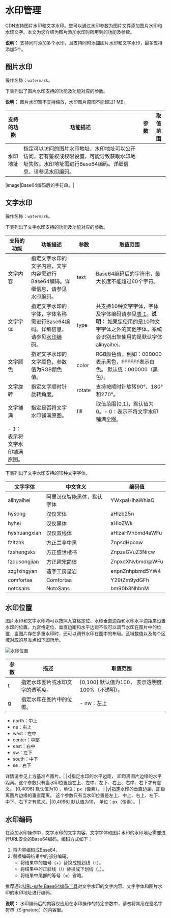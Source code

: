# 水印管理

CDN支持图片水印和文字水印。您可以通过水印参数为图片文件添加图片水印和水印文字。本文为您介绍为图片添加水印时所用到的功能及参数。

**说明：** 支持同时添加多个水印，且支持同时添加图片水印和文字水印，最多支持添加5个。

## 图片水印

操作名称：`watermark`。

下表列出了图片水印支持的功能及功能对应的参数。

**说明：** 图片水印暂不支持缩放，水印图片原图不能超过1 MB。

|支持的功能|功能描述|参数|取值范围|
|-----|----|--|----|
|水印地址|指定可以访问的图片水印地址，水印地址可以公开访问，若有鉴权或权限设置，可能导致获取水印地址失败。水印地址需进行Base64编码。详细信息，请参见[水印编码](#section_xlb_u1r_uk2)。

|image|Base64编码后的字符串。|

## 文字水印

操作名称：`watermark`。

下表列出了文字水印支持的功能及功能对应的参数。

|支持的功能|功能描述|参数|取值范围|
|-----|----|--|----|
|文字内容|指定文字水印的文字内容，文字内容需进行Base64编码。详细信息，请参见[水印编码](#section_xlb_u1r_uk2)。|text|Base64编码后的字符串，最大长度不能超过60个字符。|
|文字字体|指定文字水印的字体，字体名称需进行Base64编码。详细信息，请参见[水印编码](#section_xlb_u1r_uk2)。|type|共支持10种文字字体，字体及字体编码请参见[表 1](#table_34s_n6t_ufa)。**说明：** 如果您使用的是10种文字字体之外的其他字体，系统会识别出您使用的是默认字体alihyaihei。 |
|文字颜色|指定文字水印的文字颜色，参数值为RGB颜色值。|color|RGB颜色值，例如：000000表示黑色，FFFFFF表示白色。 默认值：000000（黑色）。 |
|文字旋转|指定文字顺时针旋转角度。|rotate|支持按顺时针旋转90°、180°和270°。|
|文字铺满|指定是否将文字水印铺满原图。|fill|取值范围\[0,1\]，默认值为0。-   0：表示不将文字水印铺满全图。
-   1：表示将文字水印铺满原图。 |

下表列出了文字水印支持的10种文字字体。

|文字字体|中文含义|编码值|
|----|----|---|
|alihyaihei|阿里汉仪智能黑体，默认字体|YWxpaHlhaWhlaQ|
|hysong|汉仪宋体|aHlzb25n|
|hyhei|汉仪黑体|aHloZWk|
|hyshuangxian|汉仪双线体|aHlzaHVhbmd4aWFu|
|fzltzhk|方正兰亭中黑|ZnpsdHpoaw|
|fzshengsks|方正盛世楷书|ZnpzaGVuZ3Nrcw|
|fzqusongjian|方正趣宋简体|ZnpxdXNvbmdqaWFu|
|zzgfxingyan|造字工房星岩|enpnZnhpbmd5YW4|
|comfortaa|Comfortaa|Y29tZm9ydGFh|
|notosans|NotoSans|bm90b3NhbnM|

## 水印位置

图片水印和文字水印均可以按照九宫格定位、水印垂直边距和水印水平边距来设置水印的位置。九宫格定位、垂直边距和水平边距不仅可以调节水印在图片中的位置，当图片存在多重水印时，还可以调节水印在图中的布局。区域数值以及每个区域对应的基准点如下图所示。

![水印位置](https://static-aliyun-doc.oss-accelerate.aliyuncs.com/assets/img/zh-CN/7375876061/p186559.png)

|参数|描述|取值范围|
|--|--|----|
|t|指定水印图片或水印文字的透明度。|\[0,100\] 默认值为100， 表示透明度100%（不透明）。 |
|g|指定水印在图片中的位置。|-   nw：左上
-   north：中上
-   ne：右上
-   west：左中
-   center：中部
-   east：右中
-   sw：左下
-   south：中下
-   se：右下

详情请参见上方基准点图片。|
|x|指定水印的水平边距， 即距离图片边缘的水平距离。这个参数只有当水印位置是左上、左中、左下、右上、右中、右下才有意义。|\[0,4096\] 默认值为10 ，单位：px（像素）。 |
|y|指定水印的垂直边距，即距离图片边缘的垂直距离。 这个参数只有当水印位置是左上、中上、右上、左下、中下、右下才有意义。|\[0,4096\] 默认值为10， 单位：px（像素）。 |

## 水印编码

在添加水印操作中，文字水印的文字内容、文字字体和图片水印的水印地址需要进行URL安全的Base64编码。编码方式如下：

1.  将内容编码成Base64。
2.  替换编码结果中的部分编码。
    -   将结果中的加号（+）替换成短划线（-）。
    -   将结果中的正斜线（/）替换成下划线（\_）。
    -   将结果中尾部的等号（=）省略。

推荐通过[URL-safe Baes64编码工具](https://simplycalc.com/base64url-encode.php)对文字水印的文字内容、文字字体和图片水印的水印地址进行编码。

**说明：** 水印编码后的内容仅应用在水印操作的特定参数中，请勿将其用在签名字符串（Signature）的内容里。

